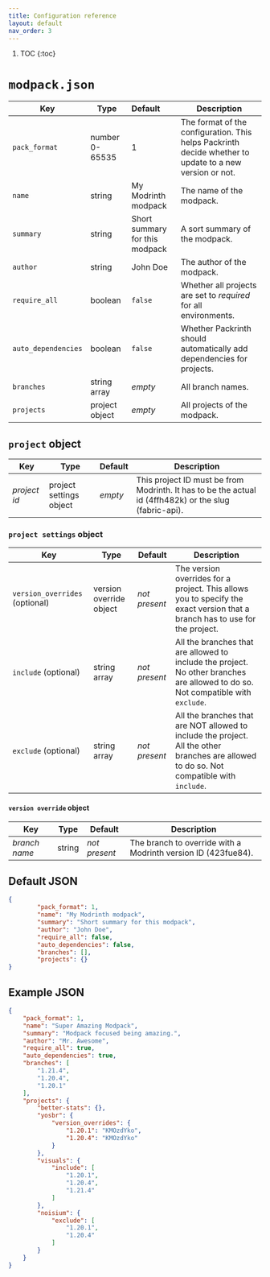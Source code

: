 ```yaml
---
title: Configuration reference
layout: default
nav_order: 3
---
```


1. TOC
{:toc}

# `modpack.json`
| Key                 | Type           | Default                        | Description                                                                                             |
|---------------------|----------------|:-------------------------------|---------------------------------------------------------------------------------------------------------|
| `pack_format`       | number 0-65535 | 1                              | The format of the configuration. This helps Packrinth decide whether to update to a new version or not. |
| `name`              | string         | My Modrinth modpack            | The name of the modpack.                                                                                |
| `summary`           | string         | Short summary for this modpack | A sort summary of the modpack.                                                                          |
| `author`            | string         | John Doe                       | The author of the modpack.                                                                              |
| `require_all`       | boolean        | `false`                        | Whether all projects are set to _required_ for all environments.                                        |
| `auto_dependencies` | boolean        | `false`                        | Whether Packrinth should automatically add dependencies for projects.                                   |
| `branches`          | string array   | _empty_                        | All branch names.                                                                                       |
| `projects`          | project object | _empty_                        | All projects of the modpack.                                                                            |

## `project` object
| Key          | Type                    | Default | Description                                                                                            |
|--------------|-------------------------|---------|--------------------------------------------------------------------------------------------------------|
| _project id_ | project settings object | _empty_ | This project ID must be from Modrinth. It has to be the actual id (4ffh482k) or the slug (fabric-api). |

### `project settings` object
| Key                            | Type                    | Default       | Description                                                                                                                               |
|--------------------------------|-------------------------|---------------|-------------------------------------------------------------------------------------------------------------------------------------------|
| `version_overrides` (optional) | version override object | _not present_ | The version overrides for a project. This allows you to specify the exact version that a branch has to use for the project.               |
| `include` (optional)           | string array            | _not present_ | All the branches that are allowed to include the project. No other branches are allowed to do so. Not compatible with `exclude`.          |
| `exclude` (optional)           | string array            | _not present_ | All the branches that are NOT allowed to include the project. All the other branches are allowed to do so. Not compatible with `include`. |

#### `version override` object
| Key           | Type   | Default       | Description                                                   |
|---------------|--------|---------------|---------------------------------------------------------------|
| _branch name_ | string | _not present_ | The branch to override with a Modrinth version ID (423fue84). |

## Default JSON
```json
{
        "pack_format": 1,
        "name": "My Modrinth modpack",
        "summary": "Short summary for this modpack",
        "author": "John Doe",
        "require_all": false,
        "auto_dependencies": false,
        "branches": [],
        "projects": {}
}
```

## Example JSON
```json
{
	"pack_format": 1,
	"name": "Super Amazing Modpack",
	"summary": "Modpack focused being amazing.",
	"author": "Mr. Awesome",
	"require_all": true,
	"auto_dependencies": true,
	"branches": [
		"1.21.4",
		"1.20.4",
		"1.20.1"
	],
	"projects": {
		"better-stats": {},
		"yosbr": {
			"version_overrides": {
				"1.20.1": "KMOzdYko",
				"1.20.4": "KMOzdYko"
			}
		},
		"visuals": {
			"include": [
				"1.20.1",
				"1.20.4",
				"1.21.4"
			]
		},
		"noisium": {
			"exclude": [
				"1.20.1",
				"1.20.4"
			]
		}
	}
}
```